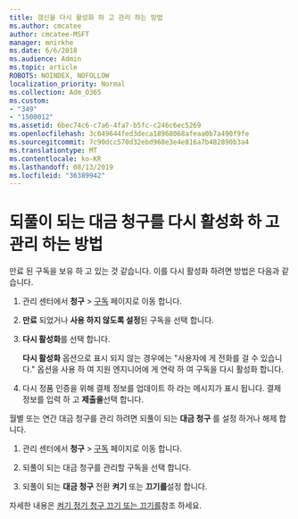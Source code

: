 ```yaml
---
title: 갱신을 다시 활성화 하 고 관리 하는 방법
ms.author: cmcatee
author: cmcatee-MSFT
manager: mnirkhe
ms.date: 6/6/2018
ms.audience: Admin
ms.topic: article
ROBOTS: NOINDEX, NOFOLLOW
localization_priority: Normal
ms.collection: Adm_O365
ms.custom:
- "349"
- "1500012"
ms.assetid: 6bec74c6-c7a6-4fa7-b5fc-c246c6ec5269
ms.openlocfilehash: 3c049644fed3deca18968068afeaa0b7a490f9fe
ms.sourcegitcommit: 7c90dcc570d32ebd968e3e4e816a7b482890b3a4
ms.translationtype: MT
ms.contentlocale: ko-KR
ms.lasthandoff: 08/13/2019
ms.locfileid: "36389942"
---
```

# <a name="how-to-reactivate-and-manage-recurring-billing"></a>되풀이 되는 대금 청구를 다시 활성화 하 고 관리 하는 방법

만료 된 구독을 보유 하 고 있는 것 같습니다. 이를 다시 활성화 하려면 방법은 다음과 같습니다.
  
1. 관리 센터에서 **청구** \> [구독](https://go.microsoft.com/fwlink/p/?linkid=842054) 페이지로 이동 합니다.

2. **만료** 되었거나 **사용 하지 않도록 설정**된 구독을 선택 합니다.

3. **다시 활성화**를 선택 합니다.

    **다시 활성화** 옵션으로 표시 되지 않는 경우에는 "사용자에 게 전화를 걸 수 있습니다." 옵션을 사용 하 여 지원 엔지니어에 게 연락 하 여 구독을 다시 활성화 합니다.

4. 다시 정품 인증을 위해 결제 정보를 업데이트 하 라는 메시지가 표시 됩니다. 결제 정보를 입력 하 고 **제출을**선택 합니다.

월별 또는 연간 대금 청구를 관리 하려면 되풀이 되는 **대금 청구** 를 설정 하거나 해제 합니다.
  
1. 관리 센터에서 **청구** \> [구독](https://go.microsoft.com/fwlink/p/?linkid=842054) 페이지로 이동 합니다.

2. 되풀이 되는 대금 청구를 관리할 구독을 선택 합니다.

3. 되풀이 되는 **대금 청구** 전환 **켜기** 또는 **끄기를**설정 합니다.

자세한 내용은 [켜기 정기 청구 끄기 또는 끄기를](https://docs.microsoft.com/en-us/office365/admin/subscriptions-and-billing/renew-your-subscription#turn-recurring-billing-off-or-on)참조 하세요.